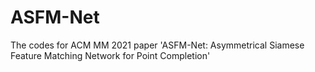 # ASFM-Net
The codes for ACM MM 2021 paper 'ASFM-Net: Asymmetrical Siamese Feature Matching Network for Point Completion'
